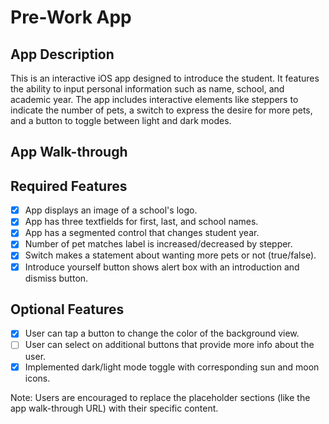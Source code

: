 # Pre-Work App

## App Description
This is an interactive iOS app designed to introduce the student. It features the ability to input personal information such as name, school, and academic year. The app includes interactive elements like steppers to indicate the number of pets, a switch to express the desire for more pets, and a button to toggle between light and dark modes.

## App Walk-through


## Required Features

- [x] App displays an image of a school's logo.
- [x] App has three textfields for first, last, and school names.
- [x] App has a segmented control that changes student year.
- [x] Number of pet matches label is increased/decreased by stepper.
- [x] Switch makes a statement about wanting more pets or not (true/false).
- [x] Introduce yourself button shows alert box with an introduction and dismiss button.

## Optional Features

- [x] User can tap a button to change the color of the background view.
- [ ] User can select on additional buttons that provide more info about the user.
- [x] Implemented dark/light mode toggle with corresponding sun and moon icons.

Note: Users are encouraged to replace the placeholder sections (like the app walk-through URL) with their specific content.
